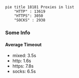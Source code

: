 
```mermaid
pie title 18181 Proxies in list
    "HTTP" : 13619
    "HTTPS": 3050
    "SOCKS" : 2938
```

### Some Info
#### Average Timeout

- mixed: 3.5s
- http: 1.6s
- https: 7.8s
- socks: 6.5s
